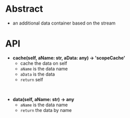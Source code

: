 # Abstract  
* an additional data container based on the stream  

# API  
* **cache(self, aName: str, aData: any) -> 'scopeCache'**  
    - cache the data on self  
    - `aName` is the data name  
    - `aData` is the data  
    - `return` self  
</br>

* **data(self, aName: str) -> any**  
    - `aName` is the data name  
    - `return` the data by name  
</br>
